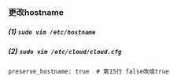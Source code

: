 ### 更改hostname

##### (1) `sudo vim /etc/hostname`
##### (2) `sudo vim /etc/cloud/cloud.cfg`

```
preserve_hostname: true  # 第15行 false改成true
```